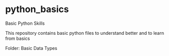 # python_basics
Basic Python Skills

This repository contains basic python files to understand better and to learn from basics

Folder:
  Basic Data Types
